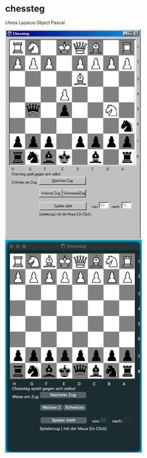 # chessteg
chess Lazarus Object Pascal



![screenshot](./chessteg.JPG)
![screenshot](./chesstegMAC.png)
